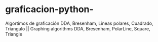 # graficacion-python-
Algortimos de graficación DDA, Bresenham, Lineas polares, Cuadrado, Triangulo || Graphing algorithms DDA, Bresenham, PolarLine, Square, Triangle
